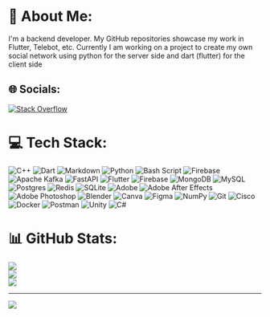 # 💫 About Me:
I'm a backend developer. My GitHub repositories showcase my work in Flutter, Telebot, etc. Currently I am working on a project to create my own social network using python for the server side and dart (flutter) for the client side


## 🌐 Socials:
[![Stack Overflow](https://img.shields.io/badge/-Stackoverflow-FE7A16?logo=stack-overflow&logoColor=white)](https://stackoverflow.com/users/25722017) 

# 💻 Tech Stack:
![C++](https://img.shields.io/badge/c++-%2300599C.svg?style=for-the-badge&logo=c%2B%2B&logoColor=white) ![Dart](https://img.shields.io/badge/dart-%230175C2.svg?style=for-the-badge&logo=dart&logoColor=white) ![Markdown](https://img.shields.io/badge/markdown-%23000000.svg?style=for-the-badge&logo=markdown&logoColor=white) ![Python](https://img.shields.io/badge/python-3670A0?style=for-the-badge&logo=python&logoColor=ffdd54) ![Bash Script](https://img.shields.io/badge/bash_script-%23121011.svg?style=for-the-badge&logo=gnu-bash&logoColor=white) ![Firebase](https://img.shields.io/badge/firebase-%23039BE5.svg?style=for-the-badge&logo=firebase) ![Apache Kafka](https://img.shields.io/badge/Apache%20Kafka-000?style=for-the-badge&logo=apachekafka) ![FastAPI](https://img.shields.io/badge/FastAPI-005571?style=for-the-badge&logo=fastapi) ![Flutter](https://img.shields.io/badge/Flutter-%2302569B.svg?style=for-the-badge&logo=Flutter&logoColor=white) ![Firebase](https://img.shields.io/badge/firebase-a08021?style=for-the-badge&logo=firebase&logoColor=ffcd34) ![MongoDB](https://img.shields.io/badge/MongoDB-%234ea94b.svg?style=for-the-badge&logo=mongodb&logoColor=white) ![MySQL](https://img.shields.io/badge/mysql-4479A1.svg?style=for-the-badge&logo=mysql&logoColor=white) ![Postgres](https://img.shields.io/badge/postgres-%23316192.svg?style=for-the-badge&logo=postgresql&logoColor=white) ![Redis](https://img.shields.io/badge/redis-%23DD0031.svg?style=for-the-badge&logo=redis&logoColor=white) ![SQLite](https://img.shields.io/badge/sqlite-%2307405e.svg?style=for-the-badge&logo=sqlite&logoColor=white) ![Adobe](https://img.shields.io/badge/adobe-%23FF0000.svg?style=for-the-badge&logo=adobe&logoColor=white) ![Adobe After Effects](https://img.shields.io/badge/Adobe%20After%20Effects-9999FF.svg?style=for-the-badge&logo=Adobe%20After%20Effects&logoColor=white) ![Adobe Photoshop](https://img.shields.io/badge/adobe%20photoshop-%2331A8FF.svg?style=for-the-badge&logo=adobe%20photoshop&logoColor=white) ![Blender](https://img.shields.io/badge/blender-%23F5792A.svg?style=for-the-badge&logo=blender&logoColor=white) ![Canva](https://img.shields.io/badge/Canva-%2300C4CC.svg?style=for-the-badge&logo=Canva&logoColor=white) ![Figma](https://img.shields.io/badge/figma-%23F24E1E.svg?style=for-the-badge&logo=figma&logoColor=white) ![NumPy](https://img.shields.io/badge/numpy-%23013243.svg?style=for-the-badge&logo=numpy&logoColor=white) ![Git](https://img.shields.io/badge/git-%23F05033.svg?style=for-the-badge&logo=git&logoColor=white) ![Cisco](https://img.shields.io/badge/cisco-%23049fd9.svg?style=for-the-badge&logo=cisco&logoColor=black) ![Docker](https://img.shields.io/badge/docker-%230db7ed.svg?style=for-the-badge&logo=docker&logoColor=white) ![Postman](https://img.shields.io/badge/Postman-FF6C37?style=for-the-badge&logo=postman&logoColor=white) ![Unity](https://img.shields.io/badge/unity-%23000000.svg?style=for-the-badge&logo=unity&logoColor=white) ![C#](https://img.shields.io/badge/c%23-%23239120.svg?style=for-the-badge&logo=csharp&logoColor=white)
# 📊 GitHub Stats:
![](https://github-readme-stats.vercel.app/api?username=kretoffer&theme=dark&hide_border=false&include_all_commits=false&count_private=false)<br/>
![](https://github-readme-streak-stats.herokuapp.com/?user=kretoffer&theme=dark&hide_border=false)<br/>
![](https://github-readme-stats.vercel.app/api/top-langs/?username=kretoffer&theme=dark&hide_border=false&include_all_commits=false&count_private=false&layout=compact)

---
[![](https://visitcount.itsvg.in/api?id=kretoffer&icon=0&color=0)](https://visitcount.itsvg.in)

<!-- Proudly created with GPRM ( https://gprm.itsvg.in ) -->
